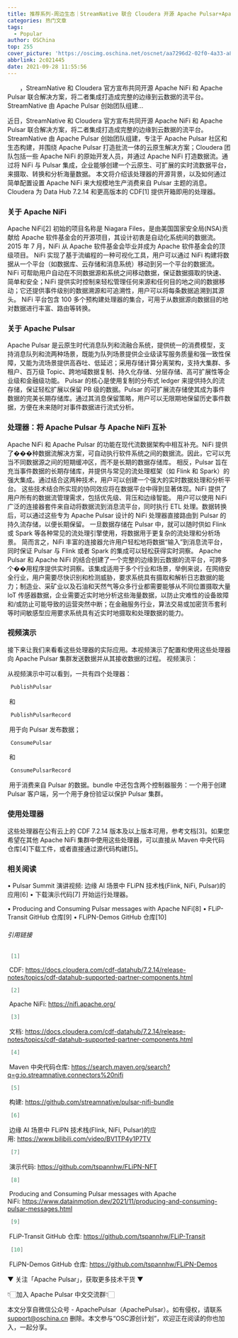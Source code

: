 ```yaml
---
title: 推荐系列-周边生态｜StreamNative 联合 Cloudera 开源 Apache Pulsar+Apache NiFi 集成处理器
categories: 热门文章
tags:
  - Popular
author: OSChina
top: 255
cover_picture: 'https://oscimg.oschina.net/oscnet/aa7296d2-02f0-4a33-a824-3917698bf529.jpg'
abbrlink: 2c021445
date: 2021-09-28 11:55:56
---
```


&emsp;&emsp;，StreamNative 和 Cloudera 官方宣布共同开源 Apache NiFi 和 Apache Pulsar 联合解决方案，将二者集成打造成完整的边缘到云数据的流平台。 StreamNative 由 Apache Pulsar 创始团队组建...
<!-- more -->

                                                                                                                    
 近日，StreamNative 和 Cloudera 官方宣布共同开源 Apache NiFi 和 Apache Pulsar 联合解决方案，将二者集成打造成完整的边缘到云数据的流平台。 
 StreamNative 由 Apache Pulsar 创始团队组建，专注于 Apache Pulsar 社区和生态构建，并围绕 Apache Pulsar 打造批流一体的云原生解决方案；Cloudera 团队包括一些 Apache NiFi 的原始开发人员，并通过 Apache NiFi 打造数据流。通过将 NiFi 与 Pulsar 集成，企业能够创建一个云原生、可扩展的实时流数据平台，来摄取、转换和分析海量数据。 
 本文将介绍该处理器的开源背景，以及如何通过简单配置设置 Apache NiFi 来大规模地生产消费来自 Pulsar 主题的消息。Cloudera 为 Data Hub 7.2.14 和更高版本的 CDF[1] 提供开箱即用的处理器。 
  
 ### 关于 Apache NiFi 
 Apache NiFi[2] 初始的项目名称是 Niagara Files，是由美国国家安全局(NSA)贡献给 Apache 软件基金会的开源项目，其设计初衷是自动化系统间的数据流。2015 年 7 月，NiFi 从 Apache 软件基金会毕业并成为 Apache 软件基金会的顶级项目。 
 NiFi 实现了基于流编程的一种可视化工具，用户可以通过 NiFi 构建将数据从一个平台（如数据库、云存储和消息系统）移动到另一个平台的数据流。 
 NiFi 可帮助用户自动在不同数据源和系统之间移动数据，保证数据摄取的快速、简单和安全；NiFi 提供实时控制来轻松管理任何来源和任何目的地之间的数据移动；它还提供事件级别的数据溯源和可追溯性，用户可以将每条数据追溯到其源头。 
 NiFi 平台包含 100 多个预构建处理器的集合，可用于从数据源向数据目的地对数据进行丰富、路由等转换。 
  
 ### 关于 Apache Pulsar 
 Apache Pulsar 是云原生时代消息队列和流融合系统，提供统一的消费模型，支持消息队列和流两种场景，既能为队列场景提供企业级读写服务质量和强一致性保障，又能为流场景提供高吞吐、低延迟；采用存储计算分离架构，支持大集群、多租户、百万级 Topic、跨地域数据复制、持久化存储、分层存储、高可扩展性等企业级和金融级功能。 
 Pulsar 的核心是使用复制的分布式 ledger 来提供持久的流存储，保证轻松扩展以保留 PB 级的数据。Pulsar 的可扩展流存储使其成为事件数据的完美长期存储库。通过其消息保留策略，用户可以无限期地保留历史事件数据，方便在未来随时对事件数据进行流式分析。 
  
 ### 处理器：将 Apache Pulsar 与 Apache NiFi 互补 
 Apache NiFi 和 Apache Pulsar 的功能在现代流数据架构中相互补充。NiFi 提供了���种数据流解决方案，可自动执行软件系统之间的数据流。因此，它可以充当不同数据源之间的短期缓冲区，而不是长期的数据存储库。 
 相反，Pulsar 旨在充当事件数据的长期存储库，并提供与常见的流处理框架（如 Flink 和 Spark）的强大集成。通过结合这两种技术，用户可以创建一个强大的实时数据处理和分析平台。 
 这些技术结合所实现的协同效应将在数据平台中得到显著体现。NiFi 提供了用户所有的数据流管理需求，包括优先级、背压和边缘智能。 
 用户可以使用 NiFi 广泛的连接器套件来自动将数据流到消息流平台，同时执行 ETL 处理。数据转换后，可以通过这些专为 Apache Pulsar 设计的 NiFi 处理器直接路由到 Pulsar 的持久流存储，以便长期保留。 
 一旦数据存储在 Pulsar 中，就可以随时供如 Flink 或 Spark 等各种常见的流处理引擎使用，将数据用于更复杂的流处理和分析场景。 
 简而言之，NiFi 丰富的连接器允许用户轻松地将数据“输入”到消息流平台，同时保证 Pulsar 与 Flink 或者 Spark 的集成可以轻松获得实时洞察。 
 Apache Pulsar 和 Apache NiFi 的结合创建了一个完整的边缘到云数据的流平台，可跨多个��用程序提供实时洞察。该集成适用于多个行业和场景，举例来说，在网络安全行业，用户需要尽快识别和检测威胁，要求系统具有摄取和解析日志数据的能力；制造业、采矿业以及石油和天然气等众多行业都需要能够从不同位置摄取大量 IoT 传感器数据，企业需要近实时地分析这些海量数据，以防止灾难性的设备故障和/或防止可能导致的运营突然中断；在金融服务行业，算法交易或加密货币套利等时间敏感型应用要求系统具有近实时地摄取和处理数据的能力。 
  
 ### 视频演示 
 接下来让我们来看看这些处理器的实际应用。本视频演示了配置和使用这些处理器向 Apache Pulsar 集群发送数据并从其接收数据的过程。 
 视频演示： 
  
 从视频演示中可以看到，一共有四个处理器： 
 ```java 
  PublishPulsar
  ``` 
  和  
 ```java 
  PublishPulsarRecord
  ``` 
  用于向 Pulsar 发布数据； 
 ```java 
  ConsumePulsar
  ``` 
  和  
 ```java 
  ConsumePulsarRecord
  ``` 
  用于消费来自 Pulsar 的数据。bundle 中还包含两个控制器服务：一个用于创建 Pulsar 客户端，另一个用于身份验证以保护 Pulsar 集群。 
  
 ### 使用处理器 
 这些处理器在公有云上的 CDF 7.2.14 版本及以上版本可用，参考文档[3]。如果您希望在其他 Apache NiFi 集群中使用这些处理器，可以直接从 Maven 中央代码仓库[4]下载工件，或者直接通过源代码构建[5]。 
  
 ### 相关阅读 
  
  • Pulsar Summit 演讲视频: 边缘 AI 场景中 FLiPN 技术栈(Flink, NiFi, Pulsar)的应用[6] 
  • 下载演示代码[7] 开始运行处理器。 
   
   • Producing and Consuming Pulsar messages with Apache NiFi[8] 
   • FLiP-Transit GitHub 仓库[9] 
   • FLiPN-Demos GitHub 仓库[10] 
   
  
  
  
 ###### 引用链接 
  
 ```java 
  [1]
  ``` 
  CDF: https://docs.cloudera.com/cdf-datahub/7.2.14/release-notes/topics/cdf-datahub-supported-partner-components.html 
 ```java 
  [2]
  ``` 
  Apache NiFi: https://nifi.apache.org/ 
 ```java 
  [3]
  ``` 
  文档: https://docs.cloudera.com/cdf-datahub/7.2.14/release-notes/topics/cdf-datahub-supported-partner-components.html 
 ```java 
  [4]
  ``` 
  Maven 中央代码仓库: https://search.maven.org/search?q=g:io.streamnative.connectors%20nifi 
 ```java 
  [5]
  ``` 
  构建: https://github.com/streamnative/pulsar-nifi-bundle 
 ```java 
  [6]
  ``` 
  边缘 AI 场景中 FLiPN 技术栈(Flink, NiFi, Pulsar)的应用: https://www.bilibili.com/video/BV1TP4y1P7TV 
 ```java 
  [7]
  ``` 
  演示代码: https://github.com/tspannhw/FLiPN-NFT 
 ```java 
  [8]
  ``` 
  Producing and Consuming Pulsar messages with Apache NiFi: https://www.datainmotion.dev/2021/11/producing-and-consuming-pulsar-messages.html 
 ```java 
  [9]
  ``` 
  FLiP-Transit GitHub 仓库: https://github.com/tspannhw/FLiP-Transit 
 ```java 
  [10]
  ``` 
  FLiPN-Demos GitHub 仓库: https://github.com/tspannhw/FLiPN-Demos 
  
 ▼ 关注「Apache Pulsar」，获取更多技术干货 ▼ 
  
   
  
 👇🏻加入 Apache Pulsar 中文交流群👇🏻 
  
 
本文分享自微信公众号 - ApachePulsar（ApachePulsar）。如有侵权，请联系 support@oschina.cn 删除。本文参与“OSC源创计划”，欢迎正在阅读的你也加入，一起分享。
                                        